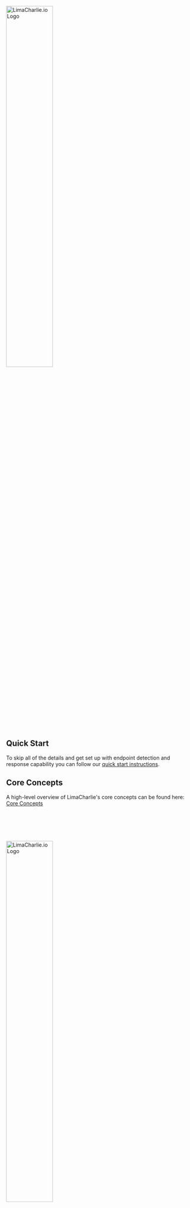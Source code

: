 <img src="https://storage.googleapis.com/limacharlie-io/brand/logo/logo_w_text-horizontal.png"
     alt="LimaCharlie.io Logo"
     style="width: 50%" />
## Quick Start
To skip all of the details and get set up with endpoint detection and response capability you can follow our [quick start instructions](lcc_quick_start.md).

## Core Concepts
A high-level overview of LimaCharlie's core concepts can be found here: [Core Concepts]()

## <span style="color:rgba(00, 00, 00, 0)">LC-ACESS</span>
# <span style="color:rgba(00, 00, 00, 0)"></span>

<img src="https://storage.googleapis.com/limacharlie-io/brand/logo/lc-access.png"
     alt="LimaCharlie.io Logo"
     style="width: 50%" />

LimaCharlie employs a fine-grained permission scheme across the API and user accounts. A detailed overview can be [found here](./lc-access.md).

* [Analyst Permissions](./lc-access.md#analyst-permissions)
* [Organization Groups](./lc-access.md#organization-groups)
* [Programmatic Access](./lc-access.md#programatic-access)

## <span style="color:rgba(00, 00, 00, 0)">lc-agent</span> 
# <span style="color:rgba(00, 00, 00, 0)"></span>

<img src="https://storage.googleapis.com/limacharlie-io/brand/logo/lc-agent.png"
     alt="LimaCharlie.io Logo"
     style="width: 50%" />

The LimaCharlie agent - or sensor - is fully interactive and can monitor over [70 different event types](./events.md). The agent is written in C and then compiled for each different platform and architecture it runs on which means is that it has true feature parity across all operating systems.  A detailed overview can be [found here](./lc-access.md).

* [Architecture & OS Support](./lc-agent.md#programatic-access)
* [Programmatic Access](./lc-access.md#programatic-access)
* [Programmatic Access](./lc-access.md#programatic-access)
* [Programmatic Access](./lc-access.md#programatic-access)


## <span style="color:rgba(00, 00, 00, 0)">lc-code</span> 
# <span style="color:rgba(00, 00, 00, 0)"></span>

<img src="https://storage.googleapis.com/limacharlie-io/brand/logo/lc-code.png"
     alt="LimaCharlie.io Logo"
     style="width: 50%" />

LimaCharlie provides standalone tools for security proffesionals to get started hunting out of the box but at its heart it is a toolbox for builders. This section of the documentation is a place where developers can find the resources they need to build and monetize their own products.  A detailed overview can be [found here](./lc-access.md).

## <span style="color:rgba(00, 00, 00, 0)">lc-edu</span> 
# <span style="color:rgba(00, 00, 00, 0)"></span>

<img src="https://storage.googleapis.com/limacharlie-io/brand/logo/lc-edu.png"
     alt="LimaCharlie.io Logo"
     style="width: 50%" />

Education and open data is at the heart of LimaCharlie. To ensure that users get up to speed quickly - and make the most of the platform - LimaCharlie provides a host of educational resources. A detailed overview can be [found here](./lc-access.md).

## <span style="color:rgba(00, 00, 00, 0)">lc-hunt</span> 
# <span style="color:rgba(00, 00, 00, 0)"></span>

<img src="https://storage.googleapis.com/limacharlie-io/brand/logo/lc-hunt.png"
     alt="LimaCharlie.io Logo"
     style="width: 50%" />


LimaCharlie is information security tools and infrastructure. Infrastructure to support any scale and tools to help analysts get started hunting as they grow into the platform. A detailed overview can be [found here](./lc-access.md).

## <span style="color:rgba(00, 00, 00, 0)">lc-marketplace</span> 
# <span style="color:rgba(00, 00, 00, 0)"></span>

<img src="https://storage.googleapis.com/limacharlie-io/brand/logo/lc-marketplace.png"
     alt="LimaCharlie.io Logo"
     style="width: 50%" />

LimaCharlie offers additional free and paid integrated services through it's Add-Ons Marketplace. A detailed overview can be [found here](./lc-access.md).

## <span style="color:rgba(00, 00, 00, 0)">lc-output</span>
# <span style="color:rgba(00, 00, 00, 0)"></span>

<img src="https://storage.googleapis.com/limacharlie-io/brand/logo/lc-output.png"
     alt="LimaCharlie.io Logo"
     style="width: 50%" />

The data produced by the LimaCharlie endpoint is under complete control of the user. LimaCharlie provides extensive storage and search options as part of its core offering but makes the full telemetry stream availble to users.  A detailed overview can be [found here](./lc-access.md).

## <span style="color:rgba(00, 00, 00, 0)">lc-storage</span> 
# <span style="color:rgba(00, 00, 00, 0)"></span>

<img src="https://storage.googleapis.com/limacharlie-io/brand/logo/lc-storage.png"
     alt="LimaCharlie.io Logo"
     style="width: 50%" />

By default LimaCharlie stores a full year of searchable endpoint telemetry as well as log files, binary assets and more. A detailed overview can be [found here](./lc-access.md).